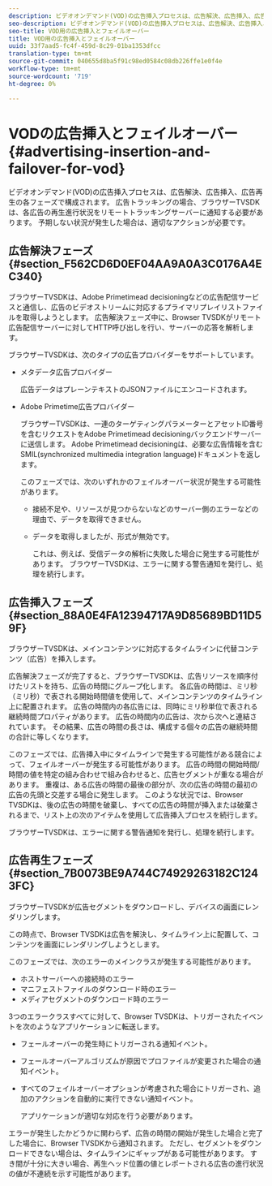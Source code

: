 ```yaml
---
description: ビデオオンデマンド(VOD)の広告挿入プロセスは、広告解決、広告挿入、広告再生の各フェーズで構成されます。 広告トラッキングの場合、ブラウザーTVSDKは、各広告の再生進行状況をリモートトラッキングサーバーに通知する必要があります。 予期しない状況が発生した場合は、適切なアクションが必要です。
seo-description: ビデオオンデマンド(VOD)の広告挿入プロセスは、広告解決、広告挿入、広告再生の各フェーズで構成されます。 広告トラッキングの場合、ブラウザーTVSDKは、各広告の再生進行状況をリモートトラッキングサーバーに通知する必要があります。 予期しない状況が発生した場合は、適切なアクションが必要です。
seo-title: VOD用の広告挿入とフェイルオーバー
title: VOD用の広告挿入とフェイルオーバー
uuid: 33f7aad5-fc4f-459d-8c29-01ba1353dfcc
translation-type: tm+mt
source-git-commit: 040655d8ba5f91c98ed0584c08db226ffe1e0f4e
workflow-type: tm+mt
source-wordcount: '719'
ht-degree: 0%

---
```



# VODの広告挿入とフェイルオーバー{#advertising-insertion-and-failover-for-vod}

ビデオオンデマンド(VOD)の広告挿入プロセスは、広告解決、広告挿入、広告再生の各フェーズで構成されます。 広告トラッキングの場合、ブラウザーTVSDKは、各広告の再生進行状況をリモートトラッキングサーバーに通知する必要があります。 予期しない状況が発生した場合は、適切なアクションが必要です。

## 広告解決フェーズ{#section_F562CD6D0EF04AA9A0A3C0176A4EC340}

ブラウザーTVSDKは、Adobe Primetimead decisioningなどの広告配信サービスと通信し、広告のビデオストリームに対応するプライマリプレイリストファイルを取得しようとします。 広告解決フェーズ中に、Browser TVSDKがリモート広告配信サーバーに対してHTTP呼び出しを行い、サーバーの応答を解析します。

ブラウザーTVSDKは、次のタイプの広告プロバイダーをサポートしています。

* メタデータ広告プロバイダー

   広告データはプレーンテキストのJSONファイルにエンコードされます。
* Adobe Primetime広告プロバイダー

   ブラウザーTVSDKは、一連のターゲティングパラメーターとアセットID番号を含むリクエストをAdobe Primetimead decisioningバックエンドサーバーに送信します。 Adobe Primetimead decisioningは、必要な広告情報を含むSMIL(synchronized multimedia integration language)ドキュメントを返します。

   このフェーズでは、次のいずれかのフェイルオーバー状況が発生する可能性があります。

   * 接続不足や、リソースが見つからないなどのサーバー側のエラーなどの理由で、データを取得できません。
   * データを取得しましたが、形式が無効です。

      これは、例えば、受信データの解析に失敗した場合に発生する可能性があります。
   ブラウザーTVSDKは、エラーに関する警告通知を発行し、処理を続行します。

## 広告挿入フェーズ{#section_88A0E4FA12394717A9D85689BD11D59F}

ブラウザーTVSDKは、メインコンテンツに対応するタイムラインに代替コンテンツ（広告）を挿入します。

広告解決フェーズが完了すると、ブラウザーTVSDKは、広告リソースを順序付けたリストを持ち、広告の時間にグループ化します。 各広告の時間は、ミリ秒（ミリ秒）で表される開始時間値を使用して、メインコンテンツのタイムライン上に配置されます。 広告の時間内の各広告には、同時にミリ秒単位で表される継続時間プロパティがあります。 広告の時間内の広告は、次から次へと連結されています。 その結果、広告の時間の長さは、構成する個々の広告の継続時間の合計に等しくなります。

このフェーズでは、広告挿入中にタイムラインで発生する可能性がある競合によって、フェイルオーバーが発生する可能性があります。 広告の時間の開始時間/時間の値を特定の組み合わせで組み合わせると、広告セグメントが重なる場合があります。 重複は、ある広告の時間の最後の部分が、次の広告の時間の最初の広告の先頭と交差する場合に発生します。 このような状況では、Browser TVSDKは、後の広告の時間を破棄し、すべての広告の時間が挿入または破棄されるまで、リスト上の次のアイテムを使用して広告挿入プロセスを続行します。

ブラウザーTVSDKは、エラーに関する警告通知を発行し、処理を続行します。

## 広告再生フェーズ{#section_7B0073BE9A744C74929263182C1243FC}

ブラウザーTVSDKが広告セグメントをダウンロードし、デバイスの画面にレンダリングします。

この時点で、Browser TVSDKは広告を解決し、タイムライン上に配置して、コンテンツを画面にレンダリングしようとします。

このフェーズでは、次のエラーのメインクラスが発生する可能性があります。

* ホストサーバーへの接続時のエラー
* マニフェストファイルのダウンロード時のエラー
* メディアセグメントのダウンロード時のエラー

3つのエラークラスすべてに対して、Browser TVSDKは、トリガーされたイベントを次のようなアプリケーションに転送します。

* フェールオーバーの発生時にトリガーされる通知イベント。
* フェールオーバーアルゴリズムが原因でプロファイルが変更された場合の通知イベント。
* すべてのフェイルオーバーオプションが考慮された場合にトリガーされ、追加のアクションを自動的に実行できない通知イベント。

   アプリケーションが適切な対応を行う必要があります。

エラーが発生したかどうかに関わらず、広告の時間の開始が発生した場合と完了した場合に、Browser TVSDKから通知されます。 ただし、セグメントをダウンロードできない場合は、タイムラインにギャップがある可能性があります。 すき間が十分に大きい場合、再生ヘッド位置の値とレポートされる広告の進行状況の値が不連続を示す可能性があります。
